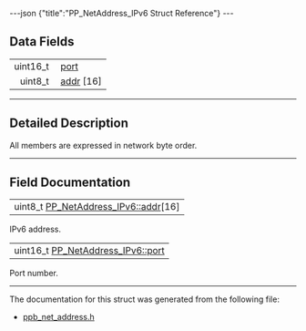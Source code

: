 ---json {"title":"PP\_NetAddress\_IPv6 Struct Reference"} ---

Data Fields
-----------

<table><tbody><tr class="odd"><td style="text-align: right;">uint16_t </td><td><a href="/docs/native-client/pepper_dev/c/struct_p_p___net_address___i_pv6#a33221e899ef2126330c7ff53218ea63d" class="el">port</a></td></tr><tr class="even"><td style="text-align: right;">uint8_t </td><td><a href="/docs/native-client/pepper_dev/c/struct_p_p___net_address___i_pv6#a11e248d3d3063f4a2fc351efadf93783" class="el">addr</a> [16]</td></tr></tbody></table>

------------------------------------------------------------------------

<span id="details" class="anchor" style="margin: 0;"></span>

Detailed Description
--------------------

All members are expressed in network byte order.

------------------------------------------------------------------------

Field Documentation
-------------------

<span id="a11e248d3d3063f4a2fc351efadf93783" class="anchor" style="margin: 0;"></span>

<table><tbody><tr class="odd"><td>uint8_t <a href="/docs/native-client/pepper_dev/c/struct_p_p___net_address___i_pv6#a11e248d3d3063f4a2fc351efadf93783" class="el">PP_NetAddress_IPv6::addr</a>[16]</td></tr></tbody></table>

IPv6 address.

<span id="a33221e899ef2126330c7ff53218ea63d" class="anchor" style="margin: 0;"></span>

<table><tbody><tr class="odd"><td>uint16_t <a href="/docs/native-client/pepper_dev/c/struct_p_p___net_address___i_pv6#a33221e899ef2126330c7ff53218ea63d" class="el">PP_NetAddress_IPv6::port</a></td></tr></tbody></table>

Port number.

------------------------------------------------------------------------

The documentation for this struct was generated from the following file:

-   <a href="/docs/native-client/pepper_dev/c/ppb__net__address_8h/" class="el">ppb_net_address.h</a>
